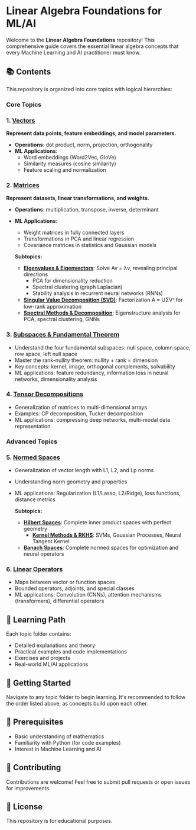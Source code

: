 # Linear Algebra Foundations for ML/AI

Welcome to the **Linear Algebra Foundations** repository! This comprehensive guide covers the essential linear algebra concepts that every Machine Learning and AI practitioner must know.

## 📚 Contents

This repository is organized into core topics with logical hierarchies:

### Core Topics

### 1. [Vectors](./vectors/)
**Represent data points, feature embeddings, and model parameters.**
- **Operations**: dot product, norm, projection, orthogonality
- **ML Applications**:
  - Word embeddings (Word2Vec, GloVe)
  - Similarity measures (cosine similarity)
  - Feature scaling and normalization

### 2. [Matrices](./matrices/)
**Represent datasets, linear transformations, and weights.**
- **Operations**: multiplication, transpose, inverse, determinant
- **ML Applications**:
  - Weight matrices in fully connected layers
  - Transformations in PCA and linear regression
  - Covariance matrices in statistics and Gaussian models
  
  **Subtopics:**
  - **[Eigenvalues & Eigenvectors](./matrices/eigenvalues-eigenvectors/)**: Solve Av = λv, revealing principal directions
    - PCA for dimensionality reduction
    - Spectral clustering (graph Laplacian)
    - Stability analysis in recurrent neural networks (RNNs)
  - **[Singular Value Decomposition (SVD)](./matrices/svd/)**: Factorization A = UΣVᵀ for low-rank approximation
  - **[Spectral Methods & Decomposition](./matrices/spectral-methods/)**: Eigenstructure analysis for PCA, spectral clustering, GNNs

### 3. [Subspaces & Fundamental Theorem](./subspaces-fundamental-theorem/)
- Understand the four fundamental subspaces: null space, column space, row space, left null space
- Master the rank-nullity theorem: nullity + rank = dimension
- Key concepts: kernel, image, orthogonal complements, solvability
- ML applications: feature redundancy, information loss in neural networks, dimensionality analysis

### 4. [Tensor Decompositions](./tensor-decompositions/)
- Generalization of matrices to multi-dimensional arrays
- Examples: CP decomposition, Tucker decomposition
- ML applications: compressing deep networks, multi-modal data representation

### Advanced Topics

### 5. [Normed Spaces](./normed-spaces/)
- Generalization of vector length with L1, L2, and Lp norms
- Understanding norm geometry and properties
- ML applications: Regularization (L1/Lasso, L2/Ridge), loss functions, distance metrics
  
  **Subtopics:**
  - **[Hilbert Spaces](./normed-spaces/hilbert-spaces/)**: Complete inner product spaces with perfect geometry
    - **[Kernel Methods & RKHS](./normed-spaces/hilbert-spaces/kernel-methods-rkhs/)**: SVMs, Gaussian Processes, Neural Tangent Kernel
  - **[Banach Spaces](./normed-spaces/banach-spaces/)**: Complete normed spaces for optimization and neural operators

### 6. [Linear Operators](./linear-operators/)
- Maps between vector or function spaces
- Bounded operators, adjoints, and special classes
- ML applications: Convolution (CNNs), attention mechanisms (transformers), differential operators

## 🎯 Learning Path

Each topic folder contains:
- Detailed explanations and theory
- Practical examples and code implementations
- Exercises and projects
- Real-world ML/AI applications

## 🚀 Getting Started

Navigate to any topic folder to begin learning. It's recommended to follow the order listed above, as concepts build upon each other.

## 📖 Prerequisites

- Basic understanding of mathematics
- Familiarity with Python (for code examples)
- Interest in Machine Learning and AI

## 🤝 Contributing

Contributions are welcome! Feel free to submit pull requests or open issues for improvements.

## 📝 License

This repository is for educational purposes.

